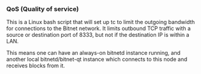 ### QoS (Quality of service) ###

This is a Linux bash script that will set up tc to limit the outgoing bandwidth for connections to the Bitnet network. It limits outbound TCP traffic with a source or destination port of 8333, but not if the destination IP is within a LAN.

This means one can have an always-on bitnetd instance running, and another local bitnetd/bitnet-qt instance which connects to this node and receives blocks from it.
